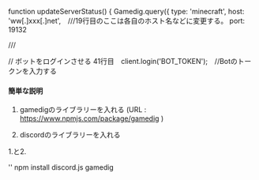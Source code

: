 function updateServerStatus() {
  Gamedig.query({
    type: 'minecraft',
    host: 'ww[.]xxx[.]net',　///19行目のここは各自のホスト名などに変更する。
    port: 19132

///

// ボットをログインさせる
41行目　client.login('BOT_TOKEN');　//Botのトークンを入力する


#### 簡単な説明

1. gamedigのライブラリーを入れる
(URL : https://www.npmjs.com/package/gamedig )

2. discordのライブラリーを入れる

1.と2. 

'' npm install discord.js gamedig


